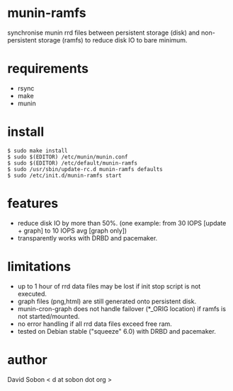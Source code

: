 munin-ramfs
===========

synchronise munin rrd files between persistent storage (disk) and non-persistent
storage (ramfs) to reduce disk IO to bare minimum.

requirements
============
* rsync
* make
* munin

install
=======
```
$ sudo make install
$ sudo $(EDITOR) /etc/munin/munin.conf
$ sudo $(EDITOR) /etc/default/munin-ramfs
$ sudo /usr/sbin/update-rc.d munin-ramfs defaults
$ sudo /etc/init.d/munin-ramfs start
```

features
========
* reduce disk IO by more than 50%.
  (one example: from 30 IOPS [update + graph] to 10 IOPS avg [graph only])
* transparently works with DRBD and pacemaker.

limitations
===========
* up to 1 hour of rrd data files may be lost if init stop script is not executed.
* graph files (png,html) are still generated onto persistent disk.
* munin-cron-graph does not handle failover (*_ORIG location) if ramfs is not started/mounted.
* no error handling if all rrd data files exceed free ram.
* tested on Debian stable ("squeeze" 6.0) with DRBD and pacemaker.

author
======
David Sobon &lt; d at sobon dot org &gt;
